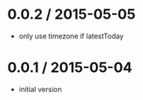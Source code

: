 
0.0.2 / 2015-05-05
==================

  * only use timezone if latestToday


0.0.1 / 2015-05-04
==================

  * initial version

